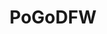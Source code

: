 ---
title: PoGoDFW
crosslinks:
- TheSilphRoad
- pokemongodev
- careerguidance
- GoIV
- PokemonGoHouston
- PokemonGoSpoofing
- PokemongoAustin
- pokemongomiami
- pokemongo
---